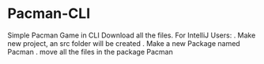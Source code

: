 # Pacman-CLI
Simple Pacman Game in CLI
Download all the files.
For IntelliJ Users:
. Make new project, an src folder will be created 
. Make a new Package named Pacman
. move all the files in the package Pacman
